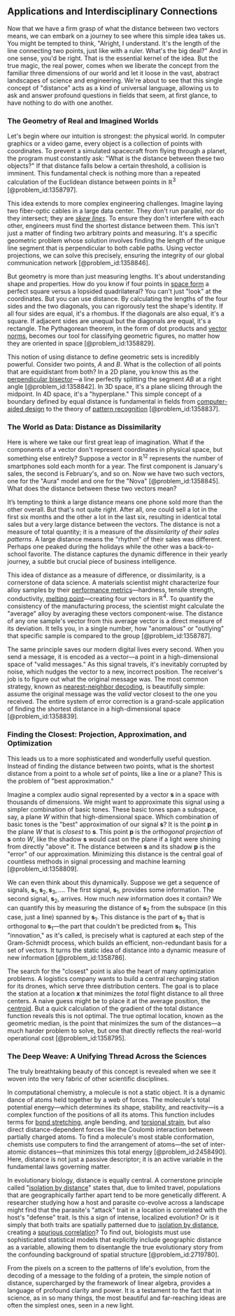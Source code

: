## Applications and Interdisciplinary Connections

Now that we have a firm grasp of what the distance between two vectors means, we can embark on a journey to see where this simple idea takes us. You might be tempted to think, "Alright, I understand. It's the length of the line connecting two points, just like with a ruler. What's the big deal?" And in one sense, you'd be right. That is the essential kernel of the idea. But the true magic, the real power, comes when we liberate the concept from the familiar three dimensions of our world and let it loose in the vast, abstract landscapes of science and engineering. We're about to see that this single concept of "distance" acts as a kind of universal language, allowing us to ask and answer profound questions in fields that seem, at first glance, to have nothing to do with one another.

### The Geometry of Real and Imagined Worlds

Let's begin where our intuition is strongest: the physical world. In computer graphics or a video game, every object is a collection of points with coordinates. To prevent a simulated spacecraft from flying through a planet, the program must constantly ask: "What is the distance between these two objects?" If that distance falls below a certain threshold, a collision is imminent. This fundamental check is nothing more than a repeated calculation of the Euclidean distance between points in $\mathbb{R}^3$ [@problem_id:1358797].

This idea extends to more complex engineering challenges. Imagine laying two fiber-optic cables in a large data center. They don't run parallel, nor do they intersect; they are *[skew lines](@article_id:167741)*. To ensure they don't interfere with each other, engineers must find the shortest distance between them. This isn't just a matter of finding two arbitrary points and measuring. It's a specific geometric problem whose solution involves finding the length of the unique line segment that is perpendicular to both cable paths. Using vector projections, we can solve this precisely, ensuring the integrity of our global communication network [@problem_id:1358846].

But geometry is more than just measuring lengths. It's about understanding shape and properties. How do you know if four points in [space form](@article_id:202523) a perfect square versus a lopsided quadrilateral? You can't just "look" at the coordinates. But you can use distance. By calculating the lengths of the four sides and the two diagonals, you can rigorously test the shape's identity. If all four sides are equal, it's a rhombus. If the diagonals are also equal, it's a square. If adjacent sides are unequal but the diagonals are equal, it's a rectangle. The Pythagorean theorem, in the form of dot products and [vector norms](@article_id:140155), becomes our tool for classifying geometric figures, no matter how they are oriented in space [@problem_id:1358829].

This notion of using distance to define geometric sets is incredibly powerful. Consider two points, $A$ and $B$. What is the collection of all points that are equidistant from both? In a 2D plane, you know this as the [perpendicular bisector](@article_id:175933)—a line perfectly splitting the segment $AB$ at a right angle [@problem_id:1358842]. In 3D space, it's a plane slicing through the midpoint. In 4D space, it's a "hyperplane." This simple concept of a boundary defined by equal distance is fundamental in fields from [computer-aided design](@article_id:157072) to the theory of [pattern recognition](@article_id:139521) [@problem_id:1358837].

### The World as Data: Distance as Dissimilarity

Here is where we take our first great leap of imagination. What if the components of a vector don't represent coordinates in physical space, but something else entirely? Suppose a vector in $\mathbb{R}^{12}$ represents the number of smartphones sold each month for a year. The first component is January's sales, the second is February's, and so on. Now we have two such vectors, one for the "Aura" model and one for the "Nova" [@problem_id:1358845]. What does the distance between these two vectors mean?

It’s tempting to think a large distance means one phone sold more than the other overall. But that's not quite right. After all, one could sell a lot in the first six months and the other a lot in the last six, resulting in identical total sales but a very large distance between the vectors. The distance is not a measure of total quantity; it is a measure of the *dissimilarity of their sales patterns*. A large distance means the "rhythm" of their sales was different. Perhaps one peaked during the holidays while the other was a back-to-school favorite. The distance captures the dynamic difference in their yearly journey, a subtle but crucial piece of business intelligence.

This idea of distance as a measure of difference, or dissimilarity, is a cornerstone of data science. A materials scientist might characterize four alloy samples by their [performance metrics](@article_id:176830)—hardness, tensile strength, conductivity, [melting point](@article_id:176493)—creating four vectors in $\mathbb{R}^4$. To quantify the consistency of the manufacturing process, the scientist might calculate the "average" alloy by averaging these vectors component-wise. The distance of any one sample's vector from this average vector is a direct measure of its deviation. It tells you, in a single number, how "anomalous" or "outlying" that specific sample is compared to the group [@problem_id:1358787].

The same principle saves our modern digital lives every second. When you send a message, it is encoded as a vector—a point in a high-dimensional space of "valid messages." As this signal travels, it's inevitably corrupted by noise, which nudges the vector to a new, incorrect position. The receiver's job is to figure out what the original message was. The most common strategy, known as [nearest-neighbor decoding](@article_id:270961), is beautifully simple: assume the original message was the *valid* vector closest to the one you received. The entire system of error correction is a grand-scale application of finding the shortest distance in a high-dimensional space [@problem_id:1358839].

### Finding the Closest: Projection, Approximation, and Optimization

This leads us to a more sophisticated and wonderfully useful question. Instead of finding the distance between two points, what is the shortest distance from a point to a whole *set* of points, like a line or a plane? This is the problem of "best approximation."

Imagine a complex audio signal represented by a vector $\mathbf{s}$ in a space with thousands of dimensions. We might want to approximate this signal using a simpler combination of basic tones. These basic tones span a subspace, say, a plane $W$ within that high-dimensional space. Which combination of basic tones is the "best" approximation of our signal $\mathbf{s}$? It is the point $\mathbf{p}$ in the plane $W$ that is *closest* to $\mathbf{s}$. This point $\mathbf{p}$ is the *orthogonal projection* of $\mathbf{s}$ onto $W$, like the shadow $\mathbf{s}$ would cast on the plane if a light were shining from directly "above" it. The distance between $\mathbf{s}$ and its shadow $\mathbf{p}$ is the "error" of our approximation. Minimizing this distance is the central goal of countless methods in signal processing and machine learning [@problem_id:1358809].

We can even think about this dynamically. Suppose we get a sequence of signals, $\mathbf{s}_1, \mathbf{s}_2, \mathbf{s}_3, \dots$. The first signal, $\mathbf{s}_1$, provides some information. The second signal, $\mathbf{s}_2$, arrives. How much *new* information does it contain? We can quantify this by measuring the distance of $\mathbf{s}_2$ from the subspace (in this case, just a line) spanned by $\mathbf{s}_1$. This distance is the part of $\mathbf{s}_2$ that is orthogonal to $\mathbf{s}_1$—the part that couldn't be predicted from $\mathbf{s}_1$. This "innovation," as it's called, is precisely what is captured at each step of the Gram-Schmidt process, which builds an efficient, non-redundant basis for a set of vectors. It turns the static idea of distance into a dynamic measure of new information [@problem_id:1358786].

The search for the "closest" point is also the heart of many optimization problems. A logistics company wants to build a central recharging station for its drones, which serve three distribution centers. The goal is to place the station at a location $\mathbf{x}$ that minimizes the *total* flight distance to all three centers. A naive guess might be to place it at the average position, the [centroid](@article_id:264521). But a quick calculation of the gradient of the total distance function reveals this is not optimal. The true optimal location, known as the geometric median, is the point that minimizes the sum of the distances—a much harder problem to solve, but one that directly reflects the real-world operational cost [@problem_id:1358795].

### The Deep Weave: A Unifying Thread Across the Sciences

The truly breathtaking beauty of this concept is revealed when we see it woven into the very fabric of other scientific disciplines.

In computational chemistry, a molecule is not a static object. It is a dynamic dance of atoms held together by a web of forces. The molecule's total potential energy—which determines its shape, stability, and reactivity—is a complex function of the positions of all its atoms. This function includes terms for [bond stretching](@article_id:172196), angle bending, and [torsional strain](@article_id:195324), but also direct distance-dependent forces like the Coulomb interaction between partially charged atoms. To find a molecule's most stable conformation, chemists use computers to find the arrangement of atoms—the set of inter-atomic distances—that minimizes this total energy [@problem_id:2458490]. Here, distance is not just a passive descriptor; it is an active variable in the fundamental laws governing matter.

In evolutionary biology, distance is equally central. A cornerstone principle called "[isolation by distance](@article_id:147427)" states that, due to limited travel, populations that are geographically farther apart tend to be more genetically different. A researcher studying how a host and parasite co-evolve across a landscape might find that the parasite's "attack" trait in a location is correlated with the host's "defense" trait. Is this a sign of intense, localized evolution? Or is it simply that both traits are spatially patterned due to [isolation by distance](@article_id:147427), creating a [spurious correlation](@article_id:144755)? To find out, biologists must use sophisticated statistical models that explicitly include geographic distance as a variable, allowing them to disentangle the true evolutionary story from the confounding background of spatial structure [@problem_id:2719780].

From the pixels on a screen to the patterns of life's evolution, from the decoding of a message to the folding of a protein, the simple notion of distance, supercharged by the framework of linear algebra, provides a language of profound clarity and power. It is a testament to the fact that in science, as in so many things, the most beautiful and far-reaching ideas are often the simplest ones, seen in a new light.
